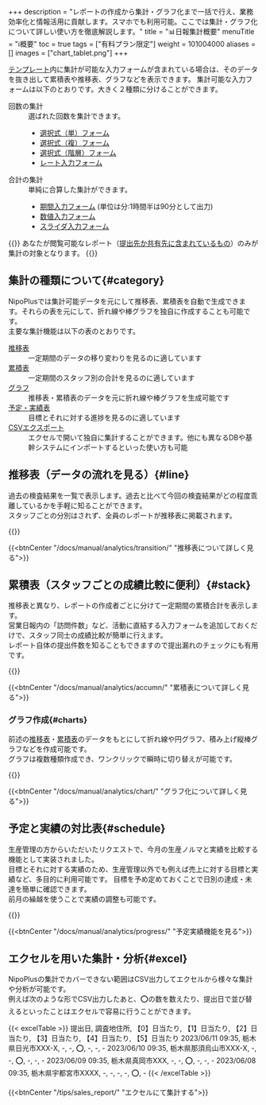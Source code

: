 +++
description = "レポートの作成から集計・グラフ化まで一括で行え、業務効率化と情報活用に貢献します。スマホでも利用可能。ここでは集計・グラフ化について詳しい使い方を徹底解説します。"
title = "📊日報集計概要"
menuTitle = "ℹ️概要"
toc = true
tags = ["有料プラン限定"]
weight = 101004000
aliases = []
images = ["chart_tablet.png"]
+++

[テンプレート](/docs/manual/initial-setting/template/make/)内に集計が可能な入力フォームが含まれている場合は、そのデータを抜き出して累積表や推移表、グラフなどを表示できます。
集計可能な入力フォームは以下のとおりです。大きく２種類に分けることができます。

<dl class="basic">
<dt>回数の集計</dt>
<dd>
選ばれた回数を集計できます。
<ul>
<li><a href="/docs/manual/initial-setting/template/selects/#plain">選択式（単）フォーム</a></li>
<li><a href="/docs/manual/initial-setting/template/selects/#multiple">選択式（複）フォーム</a></li>
<li><a href="/docs/manual/initial-setting/template/selects/#layerd">選択式（階層）フォーム</a></li>
<li><a href="/docs/manual/initial-setting/template/digital/#rate">レート入力フォーム</a></li>
</ul>
</dd>
<dt>合計の集計</dt>
<dd>
単純に合算した集計ができます。
<ul>
<li><a href="/docs/manual/initial-setting/template/date_time/#range">期間入力フォーム</a> (単位は分:1時間半は90分として出力)</li>
<li><a href="/docs/manual/initial-setting/template/digital/#commonNumber">数値入力フォーム</a></li>
<li><a href="/docs/manual/initial-setting/template/digital/#slider">スライダ入力フォーム</a></li>
</ul>
</dl>







{{<info>}}
あなたが閲覧可能なレポート（[提出先か共有先に含まれているもの](/docs/manual/write-report/dist/)）のみが集計の対象となります。
{{</info>}}


## 集計の種類について{#category}

NipoPlusでは集計可能データを元にして推移表、累積表を自動で生成できます。それらの表を元にして、折れ線や棒グラフを独自に作成することも可能です。  
主要な集計機能は以下の表のとおりです。

<dl class="basic">
<dt><a href="#line">推移表</a></dt>
<dd>一定期間のデータの移り変わりを見るのに適しています</dd>
<dt><a href="#stack">累積表</a></dt>
<dd>一定期間のスタッフ別の合計を見るのに適しています</dd>
<dt><a href="#charts">グラフ</a></dt>
<dd>推移表・累積表のデータを元に折れ線や棒グラフを生成可能です</dd>
<dt><a href="#schedule">予定・実績表</a></dt>
<dd>目標とそれに対する進捗を見るのに適しています</dd>
<dt><a href="#excel">CSVエクスポート</a></dt>
<dd>エクセルで開いて独自に集計することができます。他にも異なるDBや基幹システムにインポートするといった使い方も可能</dd>
</dl>




## 推移表（データの流れを見る）{#line}

過去の検査結果を一覧で表示します。過去と比べて今回の検査結果がどの程度乖離しているかを手軽に知ることができます。  
スタッフごとの分別はされず、全員のレポートが推移表に掲載されます。

{{<icatch filename="history" msg="前回や前々回と比べて今回がどうだったのかすぐわかるね" alice="ok">}}


{{<btnCenter "/docs/manual/analytics/transition/" "推移表について詳しく見る">}}

## 累積表（スタッフごとの成績比較に便利）{#stack}

推移表と異なり、レポートの作成者ごとに分けて一定期間の累積合計を表示します。  
営業日報内の「訪問件数」など、活動に直結する入力フォームを追加しておくだけで、スタッフ同士の成績比較が簡単に行えます。  
レポート自体の提出件数を知ることもできますので提出漏れのチェックにも有用です。

{{<icatch filename="acc-table" msg="レポートをスタッフ別に累積して手軽に比較が可能です">}}

{{<btnCenter "/docs/manual/analytics/accumn/" "累積表について詳しく見る">}}

### グラフ作成{#charts}

前述の[推移表](#line)・[累積表](#stack)のデータをもとにして折れ線や円グラフ、積み上げ縦棒グラフなどを作成可能です。  
グラフは複数種類作成でき、ワンクリックで瞬時に切り替えが可能です。


{{<icatch filename="chart" msg="グラフはワンクリックでいつでも切替可" alice="guide">}}

{{<btnCenter "/docs/manual/analytics/chart/" "グラフ化について詳しく見る">}}

## 予定と実績の対比表{#schedule}

生産管理の方からいただいたリクエストで、今月の生産ノルマと実績を比較する機能として実装されました。  
目標とそれに対する実績のため、生産管理以外でも例えば売上に対する目標と実績など、多目的に利用可能です。
目標を予め定めておくことで日別の達成・未達を簡単に確認できます。  
前月の繰越を使うことで実績の調整も可能です。


{{<icatch filename="list" msg="予定と実績・進捗の管理" alice="guide">}}


{{<btnCenter "/docs/manual/analytics/progress/" "予定実績機能を見る">}}

## エクセルを用いた集計・分析{#excel}

NipoPlusの集計でカバーできない範囲はCSV出力してエクセルから様々な集計や分析が可能です。  
例えば次のような形でCSV出力したあと、⭕の数を数えたり、提出日で並び替えるといったことはエクセルで容易に行うことができます。

{{< excelTable >}}
提出日, 調査地住所, 【0】日当たり, 【1】日当たり, 【2】日当たり, 【3】日当たり, 【4】日当たり, 【5】日当たり
2023/06/11 09:35, 栃木県日光市XXX-X, -, -, ⭕, -, -, -
2023/06/10 09:35, 栃木県那須烏山市XXX-X, -, -, ⭕, -, -, -
2023/06/09 09:35, 栃木県真岡市XXX, -, -, ⭕, -, -, -
2023/06/08 09:35, 栃木県宇都宮市XXXX, -, -, -, -, ⭕, -
{{< /excelTable >}}


{{<btnCenter "/tips/sales_report/" "エクセルにて集計する">}}
